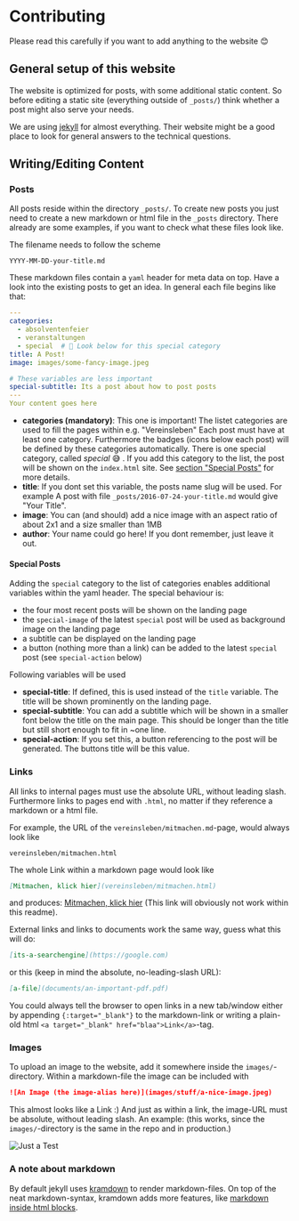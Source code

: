 # Contributing

Please read this carefully if you want to add anything to the website 😊

## General setup of this website

The website is optimized for posts, with some additional static content.
So before editing a static site (everything outside of `_posts/`) think whether
a post might also serve your needs.

We are using [jekyll](https://jekyllrb.com) for almost everything. Their
website might be a good place to look for general answers to the technical
questions.


## Writing/Editing Content

### Posts

All posts reside within the directory `_posts/`.
To create new posts you just need to create a new markdown or html file in the
`_posts` directory. There already are some examples, if you want to check
what these files look like.

The filename needs to follow the scheme
```
YYYY-MM-DD-your-title.md
```

These markdown files contain a `yaml` header for meta data on top.
Have a look into the existing posts to get an idea. In general each file
begins like that:
``` YAML
---
categories:
  - absolventenfeier
  - veranstaltungen
  - special  # 👀 Look below for this special category
title: A Post!
image: images/some-fancy-image.jpeg

# These variables are less important
special-subtitle: Its a post about how to post posts
---
Your content goes here
```
- **categories (mandatory)**:
  This one is important! The listet categories are used to fill the pages within
  e.g. "Vereinsleben" Each post must have at least one category.  Furthermore the
  badges (icons below each post) will be defined by these categories
  automatically.
  There is one special category, called *special* 😅 . If you
  add this category to the list, the post will be shown on the `index.html` site.
  See [section "Special Posts"](#special-posts) for more details.
- **title**:
  If you dont set this variable, the posts name slug will be used. For example
  A post with file `_posts/2016-07-24-your-title.md` would give "Your Title".
- **image**:
  You can (and should) add a nice image
  with an aspect ratio of about 2x1 and
  a size smaller than 1MB
- **author**:
  Your name could go here! If you dont remember, just leave it out.


#### Special Posts
Adding the `special` category to the list of categories enables additional
variables within the yaml header. The special behaviour is:
- the four most recent posts will be shown on the landing page
- the `special-image` of the latest `special` post will be used as
  background image on the landing page
- a subtitle can be displayed on the landing page
- a button (nothing more than a link) can be added to the latest `special`
  post (see `special-action` below)

Following variables will be used
- **special-title**:
  If defined, this is used instead of the `title` variable. The title will
  be shown prominently on the landing page.
- **special-subtitle**:
  You can add a subtitle which will be shown in a smaller font below the title on
  the main page. This should be longer than the title but still short enough to
  fit in ~one line.
- **special-action**:
  If you set this, a button referencing to the post will be generated. The
  buttons title will be this value.

### Links
All links to internal pages must use the absolute URL, without leading slash.
Furthermore links to pages end with `.html`, no matter if they reference a
markdown or a html file.

For example, the URL of the `vereinsleben/mitmachen.md`-page, would always
look like
```
vereinsleben/mitmachen.html
```
The whole Link within a markdown page would look like
``` markdown
[Mitmachen, klick hier](vereinsleben/mitmachen.html)
```
and produces: [Mitmachen, klick hier](vereinsleben/mitmachen.html) (This link
will obviously not work within this readme).

External links and links to documents work the same way, guess what this will do:
``` markdown
[its-a-searchengine](https://google.com)
```
or this (keep in mind the absolute, no-leading-slash URL):
``` markdown
[a-file](documents/an-important-pdf.pdf)
```

You could always tell the browser to open links in a new tab/window either by
appending `{:target="_blank"}` to the markdown-link or writing a plain-old html
`<a target="_blank" href="blaa">Link</a>`-tag.

### Images
To upload an image to the website, add it somewhere inside the
`images/`-directory. Within a markdown-file the image can be included with
``` markdown
![An Image (the image-alias here)](images/stuff/a-nice-image.jpeg)
```
This almost looks like a Link :) And just as within a link, the image-URL must
be absolute, without leading slash.
An example: (this works, since the `images/`-directory is the same in the
repo and in production.)

![Just a Test](images/contributing/image-example.jpg)

### A note about markdown
By default jekyll uses
[kramdown](http://kramdown.gettalong.org/syntax.html) to render
markdown-files. On top of the neat markdown-syntax, kramdown adds more
features, like [markdown inside html
blocks](http://kramdown.gettalong.org/syntax.html#html-blocks).
